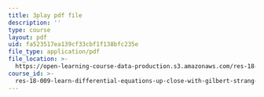 ```yaml
---
title: 3play pdf file
description: ''
type: course
layout: pdf
uid: fa523517ea139cf33cbf1f138bfc235e
file_type: application/pdf
file_location: >-
  https://open-learning-course-data-production.s3.amazonaws.com/res-18-009-learn-differential-equations-up-close-with-gilbert-strang-and-cleve-moler-fall-2015/fa523517ea139cf33cbf1f138bfc235e_ScZMBOB_qYQ.pdf
course_id: >-
  res-18-009-learn-differential-equations-up-close-with-gilbert-strang-and-cleve-moler-fall-2015
---
```

